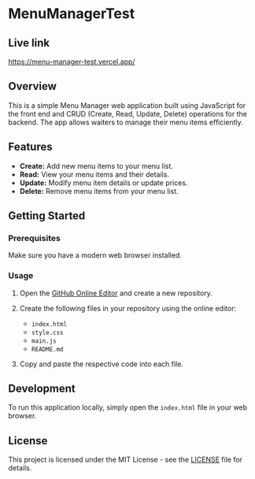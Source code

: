 # MenuManagerTest

## Live link
https://menu-manager-test.vercel.app/

## Overview

This is a simple Menu Manager web application built using JavaScript for the front end and CRUD (Create, Read, Update, Delete) operations for the backend. The app allows waiters to manage their menu items efficiently.

## Features

- **Create:** Add new menu items to your menu list.
- **Read:** View your menu items and their details.
- **Update:** Modify menu item details or update prices.
- **Delete:** Remove menu items from your menu list.

## Getting Started

### Prerequisites

Make sure you have a modern web browser installed.

### Usage

1. Open the [GitHub Online Editor](https://github.com) and create a new repository.

2. Create the following files in your repository using the online editor:

    - `index.html`
    - `style.css`
    - `main.js`
    - `README.md`

3. Copy and paste the respective code into each file.

## Development

To run this application locally, simply open the `index.html` file in your web browser.

## License

This project is licensed under the MIT License - see the [LICENSE](LICENSE) file for details.